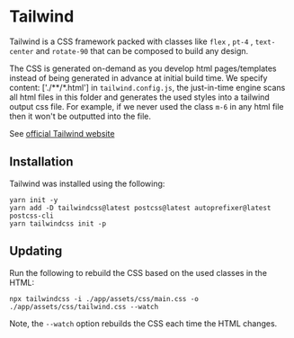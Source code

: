 # Tailwind

Tailwind is a CSS framework packed with classes like `flex` , `pt-4` , `text-center` and `rotate-90` that can be composed to build any design.

The CSS is generated on-demand as you develop html pages/templates instead of being generated in advance at initial build time. We specify content: ['./**/*.html'] in `tailwind.config.js`, the just-in-time engine scans all html files in this folder and generates the used styles into a tailwind output css file. For example, if we never used the class `m-6` in any html file then it won't be outputted into the file.

See [official Tailwind website](https://tailwindcss.com/)

## Installation

Tailwind was installed using the following:

```
yarn init -y
yarn add -D tailwindcss@latest postcss@latest autoprefixer@latest postcss-cli
yarn tailwindcss init -p
```

## Updating

Run the following to rebuild the CSS based on the used classes in the HTML:

```
npx tailwindcss -i ./app/assets/css/main.css -o ./app/assets/css/tailwind.css --watch
```

Note, the `--watch` option rebuilds the CSS each time the HTML changes.
